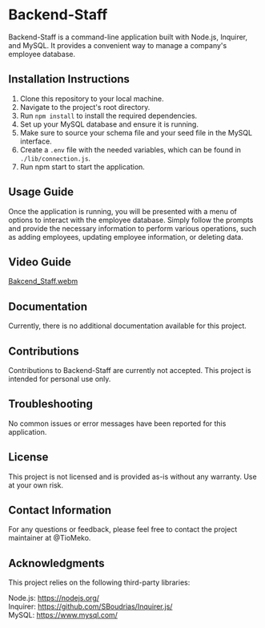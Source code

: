 # Backend-Staff
Backend-Staff is a command-line application built with Node.js, Inquirer, and MySQL. It provides a convenient way to manage a company's employee database.

## Installation Instructions
1. Clone this repository to your local machine.
2. Navigate to the project's root directory.
3. Run ``npm install`` to install the required dependencies.
4. Set up your MySQL database and ensure it is running.
5. Make sure to source your schema file and your seed file in the MySQL interface.
6. Create a ``.env`` file with the needed variables, which can be found in `./lib/connection.js`.
7. Run npm start to start the application.

## Usage Guide
Once the application is running, you will be presented with a menu of options to interact with the employee database. Simply follow the prompts and provide the necessary information to perform various operations, such as adding employees, updating employee information, or deleting data.

## Video Guide
[Bakcend_Staff.webm](https://github.com/TioMeko/Backend-Staff/assets/61386052/87346048-6cce-4506-9390-4e038cb98af3)


## Documentation
Currently, there is no additional documentation available for this project.

## Contributions
Contributions to Backend-Staff are currently not accepted. This project is intended for personal use only.

## Troubleshooting
No common issues or error messages have been reported for this application.

## License
This project is not licensed and is provided as-is without any warranty. Use at your own risk.

## Contact Information
For any questions or feedback, please feel free to contact the project maintainer at @TioMeko.

## Acknowledgments
This project relies on the following third-party libraries:

Node.js: https://nodejs.org/<br>
Inquirer: https://github.com/SBoudrias/Inquirer.js/<br>
MySQL: https://www.mysql.com/
